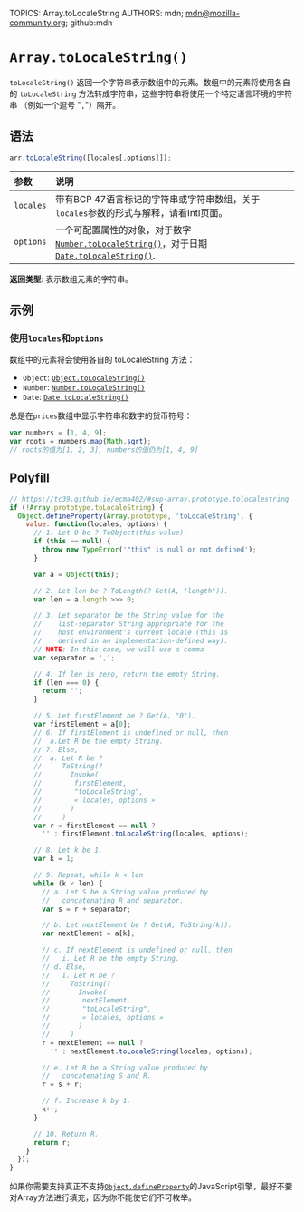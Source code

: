 TOPICS: Array.toLocaleString
AUTHORS: mdn; mdn@mozilla-community.org; github:mdn

# `Array.toLocaleString()`

`toLocaleString()` 返回一个字符串表示数组中的元素。数组中的元素将使用各自的 `toLocaleString` 方法转成字符串，这些字符串将使用一个特定语言环境的字符串
（例如一个逗号 "`,`"）隔开。

## 语法

```javascript
arr.toLocaleString([locales[,options]]);
```

| 参数 | 说明 |
| :-- | :-- |
| `locales` | 带有BCP 47语言标记的字符串或字符串数组，关于`locales`参数的形式与解释，请看Intl页面。|
| `options` | 一个可配置属性的对象，对于数字 [`Number.toLocaleString()`](/zh-hans/webfrontend/Number.toLocaleString)，对于日期[`Date.toLocaleString()`](/zh-hans/webfrontend/Date.toLocaleString). |

**返回类型**: 表示数组元素的字符串。

## 示例

### 使用`locales`和`options`

数组中的元素将会使用各自的 toLocaleString 方法：

- `Object`: [`Object.toLocaleString()`](/zh-hans/webfrontend/Object.toLocaleString)
- `Number`: [`Number.toLocaleString()`](/zh-hans/webfrontend/Number.toLocaleString)
- `Date`: [`Date.toLocaleString()`](/zh-hans/webfrontend/Date.toLocaleString)

总是在`prices`数组中显示字符串和数字的货币符号：

```javascript
var numbers = [1, 4, 9];
var roots = numbers.map(Math.sqrt);
// roots的值为[1, 2, 3], numbers的值仍为[1, 4, 9]
```

## Polyfill

```javascript
// https://tc39.github.io/ecma402/#sup-array.prototype.tolocalestring
if (!Array.prototype.toLocaleString) {
  Object.defineProperty(Array.prototype, 'toLocaleString', {
    value: function(locales, options) {
      // 1. Let O be ? ToObject(this value).
      if (this == null) {
        throw new TypeError('"this" is null or not defined');
      }

      var a = Object(this);

      // 2. Let len be ? ToLength(? Get(A, "length")).
      var len = a.length >>> 0;

      // 3. Let separator be the String value for the
      //    list-separator String appropriate for the
      //    host environment's current locale (this is
      //    derived in an implementation-defined way).
      // NOTE: In this case, we will use a comma
      var separator = ',';

      // 4. If len is zero, return the empty String.
      if (len === 0) {
        return '';
      }

      // 5. Let firstElement be ? Get(A, "0").
      var firstElement = a[0];
      // 6. If firstElement is undefined or null, then
      //  a.Let R be the empty String.
      // 7. Else,
      //  a. Let R be ?
      //     ToString(?
      //       Invoke(
      //        firstElement,
      //        "toLocaleString",
      //        « locales, options »
      //       )
      //     )
      var r = firstElement == null ?
        '' : firstElement.toLocaleString(locales, options);

      // 8. Let k be 1.
      var k = 1;

      // 9. Repeat, while k < len
      while (k < len) {
        // a. Let S be a String value produced by
        //   concatenating R and separator.
        var s = r + separator;

        // b. Let nextElement be ? Get(A, ToString(k)).
        var nextElement = a[k];

        // c. If nextElement is undefined or null, then
        //   i. Let R be the empty String.
        // d. Else,
        //   i. Let R be ?
        //     ToString(?
        //       Invoke(
        //        nextElement,
        //        "toLocaleString",
        //        « locales, options »
        //       )
        //     )
        r = nextElement == null ?
          '' : nextElement.toLocaleString(locales, options);

        // e. Let R be a String value produced by
        //   concatenating S and R.
        r = s + r;

        // f. Increase k by 1.
        k++;
      }

      // 10. Return R.
      return r;
    }
  });
}
```

如果你需要支持真正不支持[`Object.defineProperty`](/zh-hans/webfrontend/Object.defineProperty)的JavaScript引擎，最好不要对Array方法进行填充，因为你不能使它们不可枚举。
